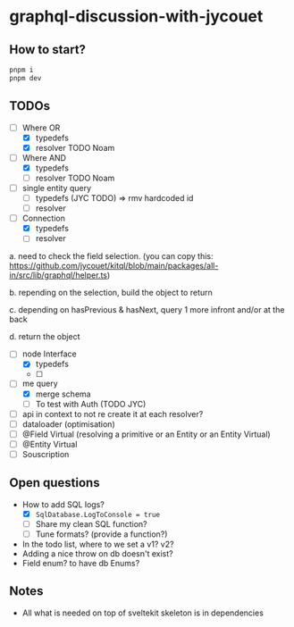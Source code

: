 # graphql-discussion-with-jycouet

## How to start?

```bash
pnpm i
pnpm dev
```

## TODOs

- [ ] Where OR
  - [x] typedefs
  - [x] resolver TODO Noam
- [ ] Where AND
  - [x] typedefs
  - [ ] resolver TODO Noam
- [ ] single entity query
  - [ ] typedefs (JYC TODO) => rmv hardcoded id
  - [ ] resolver
- [ ] Connection
  - [x] typedefs
  - [ ] resolver

a. need to check the field selection. (you can copy this:
https://github.com/jycouet/kitql/blob/main/packages/all-in/src/lib/graphql/helper.ts)

b. repending on the selection, build the object to return

c. depending on hasPrevious & hasNext, query 1 more infront and/or at the back

d. return the object

- [ ] node Interface
  - [x] typedefs
  - [ ]
- [ ] me query
  - [x] merge schema
  - [ ] To test with Auth (TODO JYC)
- [ ] api in context to not re create it at each resolver?
- [ ] dataloader (optimisation)
- [ ] @Field Virtual (resolving a primitive or an Entity or an Entity Virtual)
- [ ] @Entity Virtual
- [ ] Souscription

## Open questions

- How to add SQL logs?
  - [x] `SqlDatabase.LogToConsole = true`
  - [ ] Share my clean SQL function?
  - [ ] Tune formats? (provide a function?)
- In the todo list, where to we set a v1? v2?
- Adding a nice throw on db doesn't exist?
- Field enum? to have db Enums?

## Notes

- All what is needed on top of sveltekit skeleton is in dependencies
